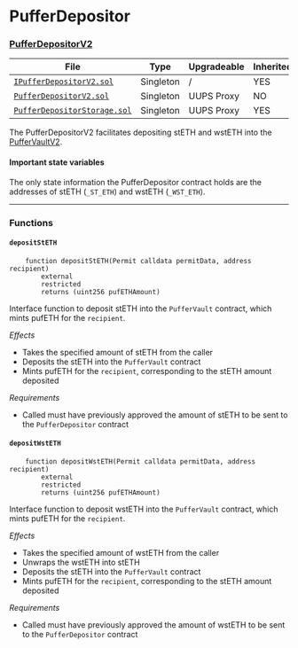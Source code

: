 # PufferDepositor

### [PufferDepositorV2](./PufferDepositorV2.md)

| File | Type | Upgradeable | Inherited | Deployed |
| -------- | -------- | -------- | -------- | -------- |
| [`IPufferDepositorV2.sol`](../src/interface/IPufferDepositorV2.sol) | Singleton | / | YES | / |
| [`PufferDepositorV2.sol`](../src/PufferDepositorV2.sol) | Singleton | UUPS Proxy | NO | / |
| [`PufferDepositorStorage.sol`](../src/PufferDepositorStorage.sol) | Singleton | UUPS Proxy | YES | / |

The PufferDepositorV2 facilitates depositing stETH and wstETH into the [PufferVaultV2](./PufferVaultV2.md).

#### Important state variables

The only state information the PufferDepositor contract holds are the addresses of stETH (`_ST_ETH`) and wstETH (`_WST_ETH`).

---

### Functions

#### `depositStETH`

```solidity
    function depositStETH(Permit calldata permitData, address recipient)
        external
        restricted
        returns (uint256 pufETHAmount)
```

Interface function to deposit stETH into the `PufferVault` contract, which mints pufETH for the `recipient`.  

*Effects*
* Takes the specified amount of stETH from the caller
* Deposits the stETH into the `PufferVault` contract
* Mints pufETH for the `recipient`, corresponding to the stETH amount deposited

*Requirements*
* Called must have previously approved the amount of stETH to be sent to the `PufferDepositor` contract

#### `depositWstETH`

```solidity
    function depositWstETH(Permit calldata permitData, address recipient)
        external
        restricted
        returns (uint256 pufETHAmount)
```

Interface function to deposit wstETH into the `PufferVault` contract, which mints pufETH for the `recipient`.  

*Effects*
* Takes the specified amount of wstETH from the caller
* Unwraps the wstETH into stETH
* Deposits the stETH into the `PufferVault` contract
* Mints pufETH for the `recipient`, corresponding to the stETH amount deposited

*Requirements*
* Called must have previously approved the amount of wstETH to be sent to the `PufferDepositor` contract